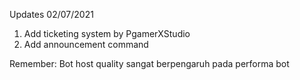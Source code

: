 Updates 02/07/2021
1. Add ticketing system by PgamerXStudio
2. Add announcement command

Remember: Bot host quality sangat berpengaruh pada performa bot

